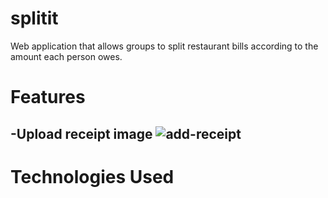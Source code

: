 # splitit
Web application that allows groups to split restaurant bills according to the amount each person owes.

# Features
-Upload receipt image
![add-receipt](https://user-images.githubusercontent.com/96022019/169176379-34f5de2a-0550-4ac9-b517-354405af8963.png)
-


# Technologies Used

